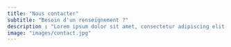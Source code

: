 ```yaml
---
title: "Nous contacter"
subtitle: "Besoin d'un renseignement ?"
description : "Lorem ipsum dolor sit amet, consectetur adipiscing elit. Praesent lobortis, risus et tempus maximus, diam elit accumsan tellus, finibus laoreet felis arcu eu ligula."
image: "images/contact.jpg"
---
```


